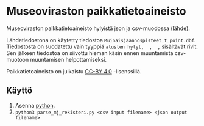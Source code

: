 # Museoviraston paikkatietoaineisto

Museoviraston paikkatietoaineisto hylyistä json ja csv-muodossa ([lähde](https://www.museovirasto.fi/fi/palvelut-ja-ohjeet/tietojarjestelmat/kulttuuriympariston-tietojarjestelmat/kulttuuriympaeristoen-paikkatietoaineistot)).

Lähdetiedostona on käytetty tiedostoa `Muinaisjaannospisteet_t_point.dbf`. Tiedostosta on suodatettu vain tyyppiä `alusten hylyt,  ,  ,` sisältävät rivit. Sen jälkeen tiedostoa on siivottu hieman käsin ennen muuntamista csv-muotoon muuntamisen helpottamiseksi.

Paikkatietoaineisto on julkaistu
[CC-BY 4.0](http://paikkatieto.nba.fi/aineistot/tutkija.html) -lisenssillä.

## Käyttö

1. Asenna [python](https://www.python.org/download/releases/3.0/).
2. `python3 parse_mj_rekisteri.py <csv input filename> <json output filename>`
